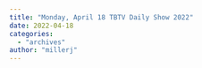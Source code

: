 ```yaml
---
title: "Monday, April 18 TBTV Daily Show 2022"
date: 2022-04-18
categories: 
  - "archives"
author: "millerj"
---
```



